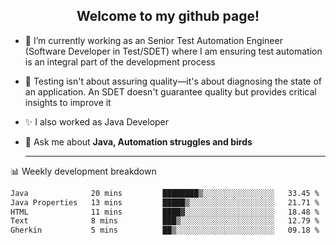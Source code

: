 <h2 align="center">Welcome to my github page!</h2>

- 🔭 I’m currently working as an Senior Test Automation Engineer (Software Developer in Test/SDET) where I am ensuring test automation is an integral part of the development process
- 🎩 Testing isn't about assuring quality—it's about diagnosing the state of an application. An SDET doesn't guarantee quality but provides critical insights to improve it
- ✨ I also worked as Java Developer
- 💬 Ask me about **Java, Automation struggles and birds**
  
  -------
  
📊 Weekly development breakdown

<!--START_SECTION:waka-->

```txt
Java              20 mins         ████████▒░░░░░░░░░░░░░░░░   33.45 %
Java Properties   13 mins         █████▒░░░░░░░░░░░░░░░░░░░   21.71 %
HTML              11 mins         ████▓░░░░░░░░░░░░░░░░░░░░   18.48 %
Text              8 mins          ███▒░░░░░░░░░░░░░░░░░░░░░   12.79 %
Gherkin           5 mins          ██▒░░░░░░░░░░░░░░░░░░░░░░   09.18 %
```

<!--END_SECTION:waka-->
